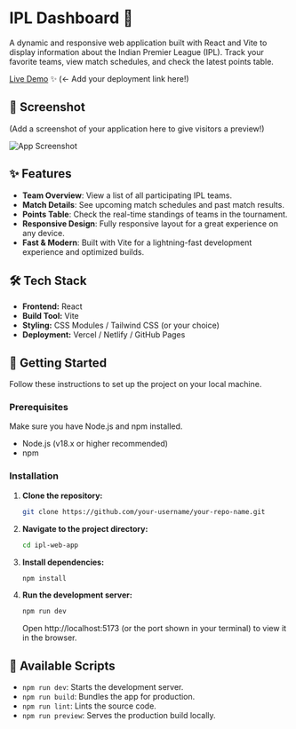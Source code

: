 # IPL Dashboard 🏏

A dynamic and responsive web application built with React and Vite to display information about the Indian Premier League (IPL). Track your favorite teams, view match schedules, and check the latest points table.

[Live Demo](https://example.com) ✨ (<- Add your deployment link here!)

## 📸 Screenshot

(Add a screenshot of your application here to give visitors a preview!)

![App Screenshot](https://via.placeholder.com/800x450.png?text=Your+App+Screenshot)

## ✨ Features

*   **Team Overview**: View a list of all participating IPL teams.
*   **Match Details**: See upcoming match schedules and past match results.
*   **Points Table**: Check the real-time standings of teams in the tournament.
*   **Responsive Design**: Fully responsive layout for a great experience on any device.
*   **Fast & Modern**: Built with Vite for a lightning-fast development experience and optimized builds.

## 🛠️ Tech Stack

*   **Frontend:** React
*   **Build Tool:** Vite
*   **Styling:** CSS Modules / Tailwind CSS (or your choice)
*   **Deployment:** Vercel / Netlify / GitHub Pages

## 🚀 Getting Started

Follow these instructions to set up the project on your local machine.

### Prerequisites

Make sure you have Node.js and npm installed.
*   Node.js (v18.x or higher recommended)
*   npm

### Installation

1.  **Clone the repository:**
    ```sh
    git clone https://github.com/your-username/your-repo-name.git
    ```

2.  **Navigate to the project directory:**
    ```sh
    cd ipl-web-app
    ```

3.  **Install dependencies:**
    ```sh
    npm install
    ```

4.  **Run the development server:**
    ```sh
    npm run dev
    ```
    Open http://localhost:5173 (or the port shown in your terminal) to view it in the browser.

## 📜 Available Scripts

*   `npm run dev`: Starts the development server.
*   `npm run build`: Bundles the app for production.
*   `npm run lint`: Lints the source code.
*   `npm run preview`: Serves the production build locally.
